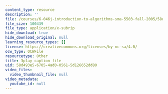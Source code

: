 ```yaml
---
content_type: resource
description: ''
file: /courses/6-046j-introduction-to-algorithms-sma-5503-fall-2005/58d493e567054ad005615d126652dd80_O3hI9FdxFOM.srt
file_size: 100439
file_type: application/x-subrip
hide_download: true
hide_download_original: null
learning_resource_types: []
license: https://creativecommons.org/licenses/by-nc-sa/4.0/
ocw_type: OCWFile
resourcetype: Other
title: 3play caption file
uid: 58d493e5-6705-4ad0-0561-5d126652dd80
video_files:
  video_thumbnail_file: null
video_metadata:
  youtube_id: null
---
```

